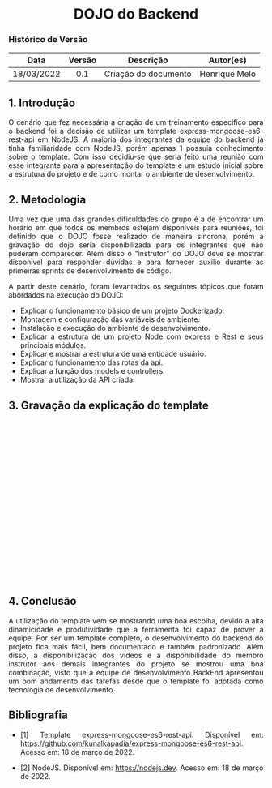 # <center> DOJO do Backend

### Histórico de Versão
|    Data    | Versão | Descrição            | Autor(es)       |
| :--------: | :----: | :------------------: | :-------------: |
| 18/03/2022 |  0.1   | Criação do documento | Henrique Melo |



<div align="justify">

## 1. Introdução

O cenário que fez necessária a criação de um treinamento específico para o backend foi a decisão de utilizar um template express-mongoose-es6-rest-api em NodeJS. A maioria dos integrantes da equipe do backend ja tinha familiaridade com NodeJS, porém apenas 1 possuia conhecimento sobre o template. Com isso decidiu-se que seria feito uma reunião com esse integrante para a apresentação do template e um estudo inicial sobre a estrutura do projeto e de como montar o ambiente de desenvolvimento.


## 2. Metodologia

Uma vez que uma das grandes dificuldades do grupo é a de encontrar um horário em que todos os membros estejam disponíveis para reuniões, foi definido que o DOJO fosse realizado de maneira síncrona, porém a gravação do dojo seria disponibilizada para os integrantes que não puderam comparecer. Além disso o "instrutor" do DOJO deve se mostrar disponível para responder dúvidas e para fornecer auxílio durante as primeiras sprints de desenvolvimento de código.

A partir deste cenário, foram levantados os seguintes tópicos que foram abordados na execução do DOJO:

* Explicar o funcionamento básico de um projeto Dockerizado.
* Montagem e configuração das variáveis de ambiente.
* Instalação e execução do ambiente de desenvolvimento.
* Explicar a estrutura de um projeto Node com express e Rest e seus principais módulos.
* Explicar e mostrar a estrutura de uma entidade usuário.
* Explicar o funcionamento das rotas da api.
* Explicar a função dos models e controllers.
* Mostrar a utilização da API criada.


## 3.  Gravação da explicação do template

<p align='center'>
    <iframe width="560" height="315" src="" title="YouTube video player" frameborder="0" allow="accelerometer; autoplay; clipboard-write; encrypted-media; gyroscope; picture-in-picture" allowfullscreen></iframe>
</p>

## 4. Conclusão

A utilização do template vem se mostrando uma boa escolha, devido a alta dinamicidade e produtividade que a ferramenta foi capaz de prover à equipe.
Por ser um template completo, o desenvolvimento do backend do projeto fica mais fácil, bem documentado e também padronizado. Além disso, a disponibilização dos vídeos e a disponibilidade do membro instrutor aos demais integrantes do projeto se mostrou uma boa combinação, visto que a equipe de desenvolvimento BackEnd apresentou um bom andamento das tarefas desde que o template foi adotada como tecnologia de desenvolvimento.


## Bibliografia

- [1] Template express-mongoose-es6-rest-api. Disponível em: https://github.com/kunalkapadia/express-mongoose-es6-rest-api. Acesso em:  18 de março de 2022.

- [2] NodeJS. Disponível em: https://nodejs.dev. Acesso em: 18 de março de 2022.

</div>